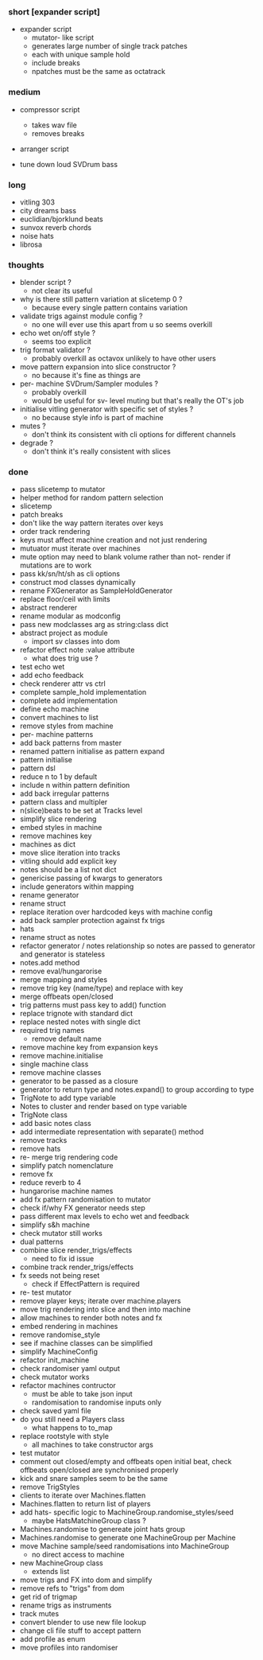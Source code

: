 ### short [expander script]

- expander script
  - mutator- like script 
  - generates large number of single track patches
  - each with unique sample hold
  - include breaks
  - npatches must be the same as octatrack

### medium

- compressor script
  - takes wav file
  - removes breaks
  
- arranger script

- tune down loud SVDrum bass

### long

- vitling 303
- city dreams bass
- euclidian/bjorklund beats
- sunvox reverb chords
- noise hats
- librosa

### thoughts

- blender script ?
  - not clear its useful
- why is there still pattern variation at slicetemp 0 ?
  - because every single pattern contains variation
- validate trigs against module config ?
  - no one will ever use this apart from u so seems overkill
- echo wet on/off style ?
  - seems too explicit
- trig format validator ?
  - probably overkill as octavox unlikely to have other users
- move pattern expansion into slice constructor ?
  - no because it's fine as things are
- per- machine SVDrum/Sampler modules ?
  - probably overkill
  - would be useful for sv- level muting but that's really the OT's job
- initialise vitling generator with specific set of styles ? 
  - no because style info is part of machine
- mutes ?
  - don't think its consistent with cli options for different channels
- degrade ?
  - don't think it's really consistent with slices

### done

- pass slicetemp to mutator
- helper method for random pattern selection
- slicetemp
- patch breaks
- don't like the way pattern iterates over keys
- order track rendering
- keys must affect machine creation and not just rendering
- mutuator must iterate over machines
- mute option may need to blank volume rather than not- render if mutations are to work
- pass kk/sn/ht/sh as cli options
- construct mod classes dynamically
- rename FXGenerator as SampleHoldGenerator
- replace floor/ceil with limits
- abstract renderer
- rename modular as modconfig
- pass new modclasses arg as string:class dict
- abstract project as module
  - import sv classes into dom
- refactor effect note :value attribute
  - what does trig use ?
- test echo wet
- add echo feedback
- check renderer attr vs ctrl
- complete sample_hold implementation
- complete add implementation
- define echo machine
- convert machines to list
- remove styles from machine
- per- machine patterns
- add back patterns from master
- renamed pattern initialise as pattern expand
- pattern initialise
- pattern dsl
- reduce n to 1 by default
- include n within pattern definition
- add back irregular patterns
- pattern class and multipler
- n(slice)beats to be set at Tracks level
- simplify slice rendering
- embed styles in machine
- remove machines key
- machines as dict
- move slice iteration into tracks
- vitling should add explicit key
- notes should be a list not dict
- genericise passing of kwargs to generators
- include generators within mapping
- rename generator
- rename struct
- replace iteration over hardcoded keys with machine config
- add back sampler protection against fx trigs
- hats 
- rename struct as notes
- refactor generator / notes relationship so notes are passed to generator and generator is stateless
- notes.add method
- remove eval/hungarorise
- merge mapping and styles
- remove trig key (name/type) and replace with key
- merge offbeats open/closed
- trig patterns must pass key to add() function
- replace trignote with standard dict
- replace nested notes with single dict
- required trig names 
  - remove default name
- remove machine key from expansion keys
- remove machine.initialise
- single machine class
- remove machine classes
- generator to be passed as a closure
- generator to return type and notes.expand() to group according to type
- TrigNote to add type variable
- Notes to cluster and render based on type variable
- TrigNote class
- add basic notes class
- add intermediate representation with separate() method
- remove tracks
- remove hats
- re- merge trig rendering code
- simplify patch nomenclature
- remove fx
- reduce reverb to 4
- hungarorise machine names
- add fx pattern randomisation to mutator
- check if/why FX generator needs step
- pass different max levels to echo wet and feedback
- simplify s&h machine
- check mutator still works
- dual patterns
- combine slice render_trigs/effects
  - need to fix id issue
- combine track render_trigs/effects
- fx seeds not being reset
  - check if EffectPattern is required
- re- test mutator
- remove player keys; iterate over machine.players
- move trig rendering into slice and then into machine 
- allow machines to render both notes and fx
- embed rendering in machines
- remove randomise_style
- see if machine classes can be simplified
- simplify MachineConfig
- refactor init_machine
- check randomiser yaml output
- check mutator works
- refactor machines contructor
  - must be able to take json input
  - randomisation to randomise inputs only
- check saved yaml file
- do you still need a Players class
  - what happens to to_map
- replace rootstyle with style
  - all machines to take constructor args
- test mutator
- comment out closed/empty and offbeats open initial beat, check offbeats open/closed are synchronised properly
- kick and snare samples seem to be the same
- remove TrigStyles
- clients to iterate over Machines.flatten
- Machines.flatten to return list of players
- add hats- specific logic to MachineGroup.randomise_styles/seed
  - maybe HatsMatchineGroup class ?
- Machines.randomise to genereate joint hats group
- Machines.randomise to generate one MachineGroup per Machine
- move Machine sample/seed randomisations into MachineGroup
  - no direct access to machine
- new MachineGroup class 
  - extends list
- move trigs and FX into dom and simplify
- remove refs to "trigs" from dom
- get rid of trigmap
- rename trigs as instruments
- track mutes
- convert blender to use new file lookup
- change cli file stuff to accept pattern
- add profile as enum
- move profiles into randomiser
